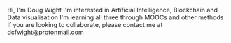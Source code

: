 Hi, I'm Doug Wight
I'm interested in Artificial Intelligence, Blockchain and Data visualisation
I'm learning all three through MOOCs and other methods
If you are looking to collaborate, please contact me at dcfwight@protonmail.com
